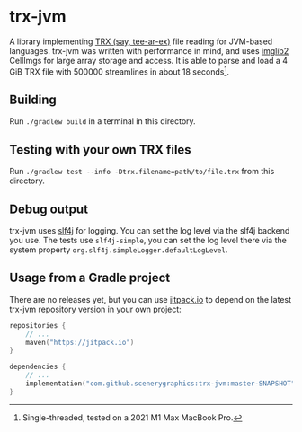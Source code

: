 # trx-jvm

A library implementing [TRX (say, tee-ar-ex)](https://github.com/tee-ar-ex) file reading for JVM-based languages. trx-jvm was written with performance in mind, and uses [imglib2](https://github.com/imglib/imglib2) CellImgs for large array storage and access. It is able to parse and load a 4 GiB TRX file with 500000 streamlines in about 18 seconds[^1].

## Building

Run `./gradlew build` in a terminal in this directory.

## Testing with your own TRX files

Run `./gradlew test --info -Dtrx.filename=path/to/file.trx` from this directory.

## Debug output

trx-jvm uses [slf4j](https://slf4j.org) for logging. You can set the log level via the slf4j backend you use.
The tests use `slf4j-simple`, you can set the log level there via the system property `org.slf4j.simpleLogger.defaultLogLevel`.

## Usage from a Gradle project

There are no releases yet, but you can use [jitpack.io](https://jitpack.io) to depend on the latest trx-jvm repository version in your own project:
```kotlin
repositories {
    // ...
    maven("https://jitpack.io")
}

dependencies {
    // ...
    implementation("com.github.scenerygraphics:trx-jvm:master-SNAPSHOT")
}
```

[^1]: Single-threaded, tested on a 2021 M1 Max MacBook Pro.
